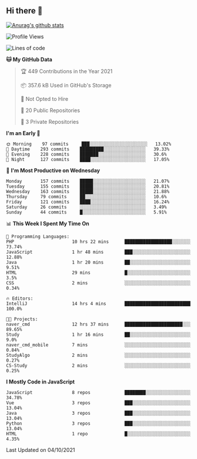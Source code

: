 ## Hi there 👋

[![Anurag's github stats](https://github-readme-stats.vercel.app/api?username=Songwonseok)](https://github.com/anuraghazra/github-readme-stats)



<!--START_SECTION:waka-->
![Profile Views](http://img.shields.io/badge/Profile%20Views-3-blue)

![Lines of code](https://img.shields.io/badge/From%20Hello%20World%20I%27ve%20Written-2.9%20million%20lines%20of%20code-blue)

**🐱 My GitHub Data** 

> 🏆 449 Contributions in the Year 2021
 > 
> 📦 357.6 kB Used in GitHub's Storage 
 > 
> 🚫 Not Opted to Hire
 > 
> 📜 20 Public Repositories 
 > 
> 🔑 3 Private Repositories  
 > 
**I'm an Early 🐤** 

```text
🌞 Morning    97 commits     ███░░░░░░░░░░░░░░░░░░░░░░   13.02% 
🌆 Daytime    293 commits    █████████░░░░░░░░░░░░░░░░   39.33% 
🌃 Evening    228 commits    ███████░░░░░░░░░░░░░░░░░░   30.6% 
🌙 Night      127 commits    ████░░░░░░░░░░░░░░░░░░░░░   17.05%

```
📅 **I'm Most Productive on Wednesday** 

```text
Monday       157 commits    █████░░░░░░░░░░░░░░░░░░░░   21.07% 
Tuesday      155 commits    █████░░░░░░░░░░░░░░░░░░░░   20.81% 
Wednesday    163 commits    █████░░░░░░░░░░░░░░░░░░░░   21.88% 
Thursday     79 commits     ██░░░░░░░░░░░░░░░░░░░░░░░   10.6% 
Friday       121 commits    ████░░░░░░░░░░░░░░░░░░░░░   16.24% 
Saturday     26 commits     ░░░░░░░░░░░░░░░░░░░░░░░░░   3.49% 
Sunday       44 commits     █░░░░░░░░░░░░░░░░░░░░░░░░   5.91%

```


📊 **This Week I Spent My Time On** 

```text
💬 Programming Languages: 
PHP                      10 hrs 22 mins      ██████████████████░░░░░░░   73.74% 
JavaScript               1 hr 48 mins        ███░░░░░░░░░░░░░░░░░░░░░░   12.88% 
Java                     1 hr 20 mins        ██░░░░░░░░░░░░░░░░░░░░░░░   9.51% 
HTML                     29 mins             █░░░░░░░░░░░░░░░░░░░░░░░░   3.5% 
CSS                      2 mins              ░░░░░░░░░░░░░░░░░░░░░░░░░   0.34%

🔥 Editors: 
IntelliJ                 14 hrs 4 mins       █████████████████████████   100.0%

🐱‍💻 Projects: 
naver_cmd                12 hrs 37 mins      ██████████████████████░░░   89.65% 
Study                    1 hr 16 mins        ██░░░░░░░░░░░░░░░░░░░░░░░   9.0% 
naver_cmd_mobile         7 mins              ░░░░░░░░░░░░░░░░░░░░░░░░░   0.84% 
StudyAlgo                2 mins              ░░░░░░░░░░░░░░░░░░░░░░░░░   0.27% 
CS-Study                 2 mins              ░░░░░░░░░░░░░░░░░░░░░░░░░   0.25%

```

**I Mostly Code in JavaScript** 

```text
JavaScript               8 repos             ████████░░░░░░░░░░░░░░░░░   34.78% 
Vue                      3 repos             ███░░░░░░░░░░░░░░░░░░░░░░   13.04% 
Java                     3 repos             ███░░░░░░░░░░░░░░░░░░░░░░   13.04% 
Python                   3 repos             ███░░░░░░░░░░░░░░░░░░░░░░   13.04% 
HTML                     1 repo              █░░░░░░░░░░░░░░░░░░░░░░░░   4.35%

```



 Last Updated on 04/10/2021
<!--END_SECTION:waka-->
